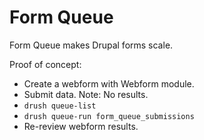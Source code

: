 Form Queue
==============

Form Queue makes Drupal forms scale.

Proof of concept:

 - Create a webform with Webform module.
 - Submit data. Note: No results.
 - `drush queue-list`
 - `drush queue-run form_queue_submissions`
 - Re-review webform results.

